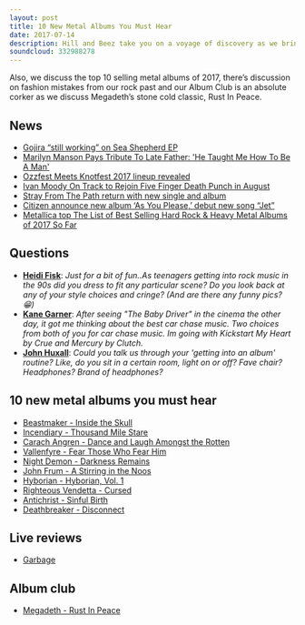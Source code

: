 ```yaml
---
layout: post
title: 10 New Metal Albums You Must Hear
date: 2017-07-14
description: Hill and Beez take you on a voyage of discovery as we bring you 10 metal albums that are flying under the radar of mainstream attention but kick all kinds of ass. Everything from nasty thrash and a hulked up NOWBHM revival to a band that you will fall in love with if you adore early Mastodon, from a commercial metalcore band that actually remembers the metal part of that deal to urban hardcore and a band for fans of both Nails and Bathory alike to get into, this is a one stop guide to some really incredible metal bands that may have passed you by so far in 2017 (this starts at the half hour mark).
soundcloud: 332988278
---
```


Also, we discuss the top 10 selling metal albums of 2017, there’s discussion on fashion mistakes from our rock past and our Album Club is an absolute corker as we discuss Megadeth’s stone cold classic, Rust In Peace.

## News

- [Gojira “still working” on Sea Shepherd EP](http://teamrock.com/news/2017-07-10/gojira-still-working-on-sea-shepherd-ep)
- [Marilyn Manson Pays Tribute To Late Father: 'He Taught Me How To Be A Man'](http://www.blabbermouth.net/news/marilyn-manson-pays-tribute-to-late-father-he-taught-me-how-to-be-a-man.html)
- [Ozzfest Meets Knotfest 2017 lineup revealed](http://teamrock.com/news/2017-07-10/ozzfest-meets-knotfest-2017-lineup-revealed)
- [Ivan Moody On Track to Rejoin Five Finger Death Punch in August](http://loudwire.com/ivan-moody-on-track-rejoin-five-finger-death-punch-august-treatment-addiction/)
- [Stray From The Path return with new single and album](http://teamrock.com/news/2017-07-13/stray-from-the-path-return-with-new-single-and-album)
- [Citizen announce new album ‘As You Please,’ debut new song “Jet”](http://www.altpress.com/news/entry/citizen_release_new_song_jet_album_pre_order)
- [Metallica top The List of Best Selling Hard Rock & Heavy Metal Albums of 2017 So Far](http://www.metalinjection.net/its-just-business/record-sales/metallica-top-the-list-of-best-selling-hard-rock-heavy-metal-albums-of-2017-so-far)


## Questions

- **[Heidi Fisk](https://www.facebook.com/thatsnotmetalpodcast/photos/a.1814755825417620.1073741828.1814737015419501/2140083746218158/?type=3&comment_id=2140094482883751&comment_tracking=%7B%22tn%22%3A%22R9%22%7D)**: *Just for a bit of fun..As teenagers getting into rock music in the 90s did you dress to fit any particular scene? Do you look back at any of your style choices and cringe? (And are there any funny pics? 😁)*
- **[Kane Garner](https://www.facebook.com/thatsnotmetalpodcast/photos/a.1814755825417620.1073741828.1814737015419501/2140083746218158/?type=3&comment_id=2140112246215308&comment_tracking=%7B%22tn%22%3A%22R9%22%7D)**: *After seeing "The Baby Driver" in the cinema the other day, it got me thinking about the best car chase music. Two choices from both of you for car chase music. Im going with Kickstart My Heart by Crue and Mercury by Clutch.*
- **[John Huxall](https://www.facebook.com/thatsnotmetalpodcast/photos/a.1814755825417620.1073741828.1814737015419501/2140083746218158/?type=3&comment_id=2140122229547643&comment_tracking=%7B%22tn%22%3A%22R9%22%7D)**: *Could you talk us through your 'getting into an album' routine? Like, do you sit in a certain room, light on or off? Fave chair? Headphones? Brand of headphones?*


## 10 new metal albums you must hear

- [Beastmaker - Inside the Skull](https://itunes.apple.com/gb/album/inside-the-skull/id1228723314)
- [Incendiary - Thousand Mile Stare](https://itunes.apple.com/gb/album/thousand-mile-stare/id1219089870)
- [Carach Angren - Dance and Laugh Amongst the Rotten](https://itunes.apple.com/gb/album/dance-and-laugh-amongst-the-rotten/id1211816690)
- [Vallenfyre - Fear Those Who Fear Him](https://itunes.apple.com/gb/album/fear-those-who-fear-him/id1219553702)
- [Night Demon - Darkness Remains](https://itunes.apple.com/gb/album/darkness-remains/id1210168543)
- [John Frum - A Stirring in the Noos](https://itunes.apple.com/gb/album/a-stirring-in-the-noos/id1210181043)
- [Hyborian - Hyborian, Vol. 1](https://itunes.apple.com/gb/album/hyborian-vol-1/id1203258002)
- [Righteous Vendetta - Cursed](https://itunes.apple.com/gb/album/cursed/id1197427798)
- [Antichrist - Sinful Birth](https://itunes.apple.com/gb/album/sinful-birth/id1241901627)
- [Deathbreaker - Disconnect](https://itunes.apple.com/gb/album/disconnect/id1228936659)

## Live reviews

- [Garbage](https://www.songkick.com/concerts/29450719-blondie-at-hollywood-bowl)


## Album club

- [Megadeth - Rust In Peace](https://itunes.apple.com/gb/album/rust-in-peace/id724648893)
